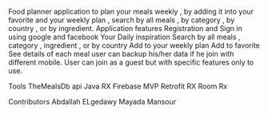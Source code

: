 Food planner application to plan your meals weekly , by adding it into your favorite and your weekly plan , search by all meals , by category , by country , or by ingredient.
Application features
Registration and Sign in using google and facebook
Your Daily inspiration
Search by all meals , category , ingredient , or by country
Add to your weekly plan 
Add to favorite 
See details of each meal
user can backup his/her data if he join with different mobile.
User can join as a guest but with specific features only to use.

Tools 
TheMealsDb api 
Java RX
Firebase
MVP
Retrofit RX
Room Rx 

Contributors 
Abdallah ELgedawy
Mayada Mansour

